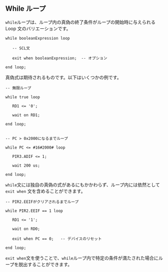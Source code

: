 ## While ループ

`while`ループは、ループ内の真偽の終了条件がループの開始時に与えられる Loop 文のバリエーションです。

```scl
while booleanExpression loop

   -- SCL文

   exit when booleanExpression;  -- オプション

end loop;
```

真偽式は期待されるものです。以下はいくつかの例です。

```scl
-- 無限ループ

while true loop

   RD1 <= '0';

   wait on RD1;

end loop;


-- PC > 0x2000になるまでループ

while PC <= #16#2000# loop

   PIR3.ADIF <= 1;

   wait 200 us;

end loop;
```

`while`文には独自の真偽の式があるにもかかわらず、ループ内には依然として `exit when` 文を含めることができます。

```scl
-- PIR2.EEIFがクリアされるまでループ

while PIR2.EEIF == 1 loop

   RD1 <= '1';

   wait on RD0;

   exit when PC == 0;   -- デバイスのリセット

end loop;
```

`exit when`文を使うことで、`while`ループ内で特定の条件が満たされた場合にループを脱出することができます。
